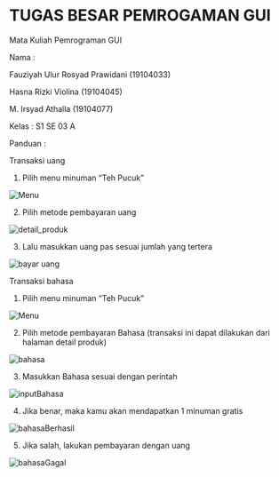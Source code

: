 # TUGAS BESAR PEMROGAMAN GUI
Mata Kuliah Pemrograman GUI


Nama  : 

Fauziyah Ulur Rosyad Prawidani (19104033)

Hasna Rizki Violina (19104045)

M. Irsyad Athalla (19104077)

Kelas : S1 SE 03 A

Panduan :

Transaksi uang

1.	Pilih menu minuman “Teh Pucuk”

![Menu](https://user-images.githubusercontent.com/53574005/127580016-445bf3f6-a271-4961-8d9b-9746c71dbf33.jpg)

2.	Pilih metode pembayaran uang

![detail_produk](https://user-images.githubusercontent.com/53574005/127580011-e64bdf3a-32c4-48a4-8409-5519278f0ea2.jpg)

3.	Lalu masukkan uang pas sesuai jumlah yang tertera

![bayar uang](https://user-images.githubusercontent.com/53574005/127580029-25bdb0be-f4f7-4e0e-8957-df4b8f77542f.jpg)

Transaksi bahasa

1.	Pilih menu minuman “Teh Pucuk”

![Menu](https://user-images.githubusercontent.com/53574005/127580016-445bf3f6-a271-4961-8d9b-9746c71dbf33.jpg)

2.	Pilih metode pembayaran Bahasa (transaksi ini dapat dilakukan dari halaman detail produk)

![bahasa](https://user-images.githubusercontent.com/53574005/127580019-a940860a-f681-49a4-a8a0-e3a9d65ca487.jpg)

3.	Masukkan Bahasa sesuai dengan perintah

![inputBahasa](https://user-images.githubusercontent.com/53574005/127580358-1ff0aedb-7302-42ab-afd7-bc588fc2d0b3.jpg)

4.	Jika benar, maka kamu akan mendapatkan 1 minuman gratis

![bahasaBerhasil](https://user-images.githubusercontent.com/53574005/127580022-42c66c4a-ff25-4236-b70f-cae3016a5736.jpg)

5.	Jika salah, lakukan pembayaran dengan uang

![bahasaGagal](https://user-images.githubusercontent.com/53574005/127580027-dc1e3e84-9dfb-4fa7-a401-01b2235d0e54.jpg)
